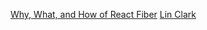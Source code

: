 [](https://github.com/acdlite/react-fiber-architecture)
[Why, What, and How of React Fiber](https://www.youtube.com/watch?v=crM1iRVGpGQ)
[Lin Clark](https://www.youtube.com/watch?v=ZCuYPiUIONs)
[](https://www.youtube.com/watch?v=XeNGgK9wdBs)
[](https://github.com/facebook/react/issues/7942)